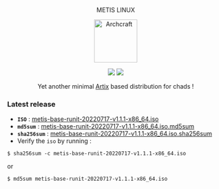 <p align="center">METIS LINUX</p>
<p align="center">
  <a href="https://metislinux.org"><img src="https://raw.githubusercontent.com/metis-os/metis-iso/main/assets/logo.png" height="100" width="100" alt="Archcraft"></a>
</p>
<p align="center">
  <img src="https://img.shields.io/badge/Maintained%3F-Yes-green?style=flat-square">
  <img src="https://img.shields.io/github/downloads/metis-os/metis-iso/total?label=downloads&logo=github&color=blue&style=flat-square">
</p>

<p align="center">
Yet another minimal <a href="https://artixlinux.org">Artix</a> based distribution for chads !
</p>

### Latest release
- **`ISO`** : [metis-base-runit-20220717-v1.1.1-x86_64.iso](https://github.com/metis-os/metis-iso/releases/download/v1.1.1/metis-base-runit-20220717-v1.1.1-x86_64.iso)
- **`md5sum`** : [metis-base-runit-20220717-v1.1.1-x86_64.iso.md5sum](https://github.com/metis-os/metis-iso/releases/download/v1.1.1/metis-base-runit-20220717-v1.1.1-x86_64.iso.md5sum)
- **`sha256sum`** : [metis-base-runit-20220717-v1.1.1-x86_64.iso.sha256sum](https://github.com/metis-os/metis-iso/releases/download/v1.1.1/metis-base-runit-20220717-v1.1.1-x86_64.iso.sha256sum)
- Verify the `iso` by running :
```
$ sha256sum -c metis-base-runit-20220717-v1.1.1-x86_64.iso
```
or
```
$ md5sum metis-base-runit-20220717-v1.1.1-x86_64.iso
```
